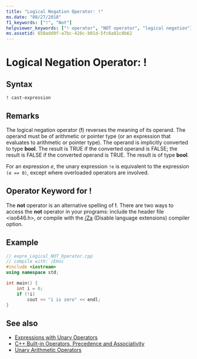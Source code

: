 ```yaml
---
title: "Logical Negation Operator: !"
ms.date: "08/27/2018"
f1_keywords: ["!", "Not"]
helpviewer_keywords: ["! operator", "NOT operator", "logical negation"]
ms.assetid: 650add9f-a7bc-426c-b01d-5fc6a81c8b62
---
```

# Logical Negation Operator: !

## Syntax

```
! cast-expression
```

## Remarks

The logical negation operator (**!**) reverses the meaning of its operand. The operand must be of arithmetic or pointer type (or an expression that evaluates to arithmetic or pointer type). The operand is implicitly converted to type **bool**. The result is TRUE if the converted operand is FALSE; the result is FALSE if the converted operand is TRUE. The result is of type **bool**.

For an expression *e*, the unary expression `!e` is equivalent to the expression `(e == 0)`, except where overloaded operators are involved.

## Operator Keyword for !

The **not** operator is an alternative spelling of **!**. There are two ways to access the **not** operator in your programs: include the header file \<iso646.h>, or compile with the [/Za](../build/reference/za-ze-disable-language-extensions.md) (Disable language extensions) compiler option.

## Example

```cpp
// expre_Logical_NOT_Operator.cpp
// compile with: /EHsc
#include <iostream>
using namespace std;

int main() {
    int i = 0;
    if (!i)
        cout << "i is zero" << endl;
}
```

## See also

- [Expressions with Unary Operators](../cpp/expressions-with-unary-operators.md)
- [C++ Built-in Operators, Precedence and Associativity](../cpp/cpp-built-in-operators-precedence-and-associativity.md)
- [Unary Arithmetic Operators](../c-language/unary-arithmetic-operators.md)
